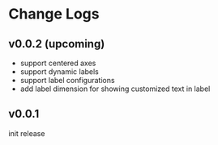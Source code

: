 # Change Logs

## v0.0.2 (upcoming)

 - support centered axes
 - support dynamic labels
 - support label configurations
 - add label dimension for showing customized text in label


## v0.0.1

init release
